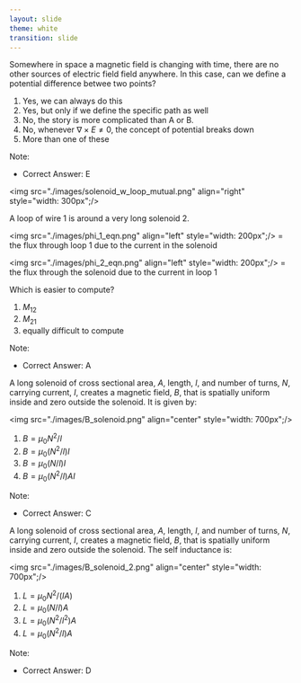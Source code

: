 ```yaml
---
layout: slide
theme: white
transition: slide
---
```


<section data-markdown>

Somewhere in space a magnetic field is changing with time, there are no other sources of electric field field anywhere. In this case, can we define a potential difference betwee two points?

1. Yes, we can always do this
2. Yes, but only if we define the specific path as well
3. No, the story is more complicated than A or B.
4. No, whenever $\nabla \times E \neq 0$, the concept of potential breaks down
5. More than one of these

Note:
* Correct Answer: E

<section data-markdown>

<img src="./images/solenoid_w_loop_mutual.png" align="right" style="width: 300px";/>

A loop of wire 1 is around a very long solenoid 2.

<img src="./images/phi_1_eqn.png" align="left" style="width: 200px";/>
= the flux through loop 1 due to the current in the solenoid

<img src="./images/phi_2_eqn.png" align="left" style="width: 200px";/>
= the flux through the solenoid due to the current in loop 1

Which is easier to compute?
1. $M_{12}$
2. $M_{21}$
3. equally difficult to compute

Note:
* Correct Answer: A

</section>

<section data-markdown>

A long solenoid of cross sectional area, $A$,  length, $l$, and number of turns, $N$, carrying current, $I$, creates a magnetic field, $B$, that is spatially uniform inside and zero outside the solenoid. It is given by:

<img src="./images/B_solenoid.png" align="center" style="width: 700px";/>

1. $B = \mu_0 {N^2}/{l}$
2. $B = \mu_0 ({N^2}/{l})I$
3. $B = \mu_0 ({N}/{l})I$
4. $B = \mu_0 ({N^2}/{l})AI$

Note:
* Correct Answer: C

</section>

<section data-markdown>

A long solenoid of cross sectional area, $A$,  length, $l$, and number of turns, $N$, carrying current, $I$, creates a magnetic field, $B$, that is spatially uniform inside and zero outside the solenoid. The self inductance is:

<img src="./images/B_solenoid_2.png" align="center" style="width: 700px";/>

1. $L=\mu_0{N^2}/{(IA)}$
2. $L=\mu_0({N}/{l})A$
3. $L=\mu_0({N^2}/{l^2})A$
4. $L=\mu_0({N^2}/{l})A$

Note:
* Correct Answer: D

</section>
